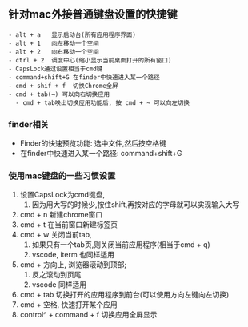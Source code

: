 ## 针对mac外接普通键盘设置的快捷键
    - alt + a   显示启动台(所有应用程序界面)
    - alt + 1   向左移动一个空间
    - alt + 2   向右移动一个空间
    - ctrl + 2  调度中心(缩小显示当前桌面打开的所有窗口)
    - CapsLock通过设置相当于cmd键
    - command+shift+G 在finder中快速进入某一个路径
    - cmd + shif + f  切换Chrome全屏
    - cmd + tab(→) 可以向右切换应用
      - cmd + tab唤出切换应用功能后, 按 cmd + ~ 可以向左切换


### finder相关
  - Finder的快速预览功能: 选中文件,然后按空格键
  - 在finder中快速进入某一个路径: command+shift+G 





### 使用mac键盘的一些习惯设置

1. 设置CapsLock为cmd键盘,
   1. 因为用大写的时候少,按住shift,再按对应的字母就可以实现输入大写
2. cmd + n 新建chrome窗口
3. cmd + t 在当前窗口新建标签页
4. cmd + w 关闭当前tab,
   1. 如果只有一个tab页,则关闭当前应用程序(相当于cmd + q)
   2. vscode, iterm 也同样适用
5. cmd + 方向上, 浏览器滚动到顶部; 
   1. 反之滚动到页尾
   2. vscode 同样适用
6. cmd + tab 切换打开的应用程序到前台(可以使用方向左键向左切换)
7. cmd + 空格, 快速打开某个应用
8. control^ + command + f 切换应用全屏显示
   


